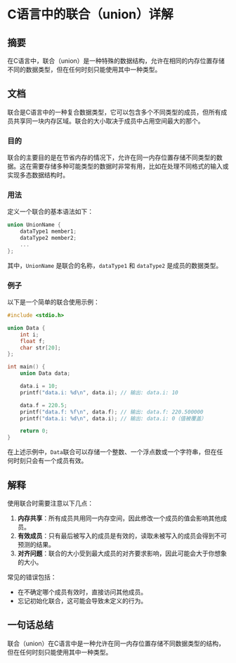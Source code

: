 <!--
Meta Description: # C语言中的联合（union）详解 ## 摘要 在C语言中，联合（union）是一种特殊的数据结构，允许在相同的内存位置存储不同的数据类型，但在任何时刻只能使用其中一种类型。 ## 文档 联合是C语言中的一种复合数据类型，它可以包含多个不同类型的成员，但所有成员共享同一块内存区域。联合的大小取决于...
Meta Keywords: data, union, printf, 但在任何时刻只能使用其中一种类型, unionname
-->

# C语言中的联合（union）详解

## 摘要
在C语言中，联合（union）是一种特殊的数据结构，允许在相同的内存位置存储不同的数据类型，但在任何时刻只能使用其中一种类型。

## 文档
联合是C语言中的一种复合数据类型，它可以包含多个不同类型的成员，但所有成员共享同一块内存区域。联合的大小取决于成员中占用空间最大的那个。

### 目的
联合的主要目的是在节省内存的情况下，允许在同一内存位置存储不同类型的数据。这在需要存储多种可能类型的数据时非常有用，比如在处理不同格式的输入或实现多态数据结构时。

### 用法
定义一个联合的基本语法如下：
```c
union UnionName {
    dataType1 member1;
    dataType2 member2;
    ...
};
```
其中，`UnionName` 是联合的名称，`dataType1` 和 `dataType2` 是成员的数据类型。

### 例子
以下是一个简单的联合使用示例：

```c
#include <stdio.h>

union Data {
    int i;
    float f;
    char str[20];
};

int main() {
    union Data data;

    data.i = 10;
    printf("data.i: %d\n", data.i); // 输出: data.i: 10

    data.f = 220.5;
    printf("data.f: %f\n", data.f); // 输出: data.f: 220.500000
    printf("data.i: %d\n", data.i); // 输出: data.i: 0（值被覆盖）

    return 0;
}
```

在上述示例中，`Data`联合可以存储一个整数、一个浮点数或一个字符串，但在任何时刻只会有一个成员有效。

## 解释
使用联合时需要注意以下几点：
1. **内存共享**：所有成员共用同一内存空间，因此修改一个成员的值会影响其他成员。
2. **有效成员**：只有最后被写入的成员是有效的，读取未被写入的成员会得到不可预测的结果。
3. **对齐问题**：联合的大小受到最大成员的对齐要求影响，因此可能会大于你想象的大小。

常见的错误包括：
- 在不确定哪个成员有效时，直接访问其他成员。
- 忘记初始化联合，这可能会导致未定义的行为。

## 一句话总结
联合（union）在C语言中是一种允许在同一内存位置存储不同数据类型的结构，但在任何时刻只能使用其中一种类型。